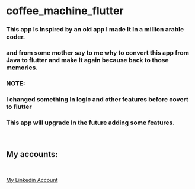 # coffee_machine_flutter

### This app Is Inspired by an old app I made It In a million arable coder.
### and from some mother say to me why to convert this app from Java to flutter and make It again because back to those memories.
### NOTE:
### I changed something In logic and other features before covert to flutter
### This app will upgrade In the future adding some features.
<br>

## My accounts:
<br>

[My Linkedin Account](https://www.linkedin.com/in/youssef-hussein-01a752208/)

<br>
